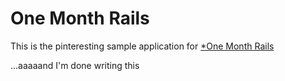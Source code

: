 # One Month Rails

This is the pinteresting sample application for [*One Month Rails](http://www.onemonthrails.com)

...aaaaand I'm done writing this